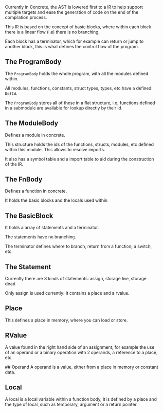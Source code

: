 Currently in Concrete, the AST is lowered first to a IR to help support multiple targets and ease the generation of code on the end of the compilation process.

This IR is based on the concept of basic blocks, where within each block there is a linear flow (i.e) there is no branching.

Each block has a terminator, which for example can return or jump to another block, this is what defines the control flow of the program.


## The ProgramBody

The `ProgramBody` holds the whole program, with all the modules defined within.

All modules, functions, constants, struct types, types, etc have a defined `DefId`.

The `ProgramBody` stores all of these in a flat structure, i.e, functions defined in a submodule are available for lookup directly by their id.

## The ModuleBody

Defines a module in concrete.

This structure holds the ids of the functions, structs, modules, etc defined within this module. This allows to resolve imports.

It also has a symbol table and a import table to aid during the construction of the IR.

## The FnBody

Defines a function in concrete.

It holds the basic blocks and the locals used within.

## The BasicBlock

It holds a array of statements and a terminator.

The statements have no branching.

The terminator defines where to branch, return from a function, a switch, etc.

## The Statement

Currently there are 3 kinds of statements: assign, storage live, storage dead.

Only assign is used currently: it contains a place and a rvalue.

## Place

This defines a place in memory, where you can load or store.

## RValue
A value found in the right hand side of an assignment, for example the use of an operand or a binary operation with 2 operands, a reference to a place, etc.

## Operand
A operand is a value, either from a place in memory or constant data.

## Local
A local is a local variable within a function body, it is defined by a place and the type of local, such as temporary, argument or a return pointer.
